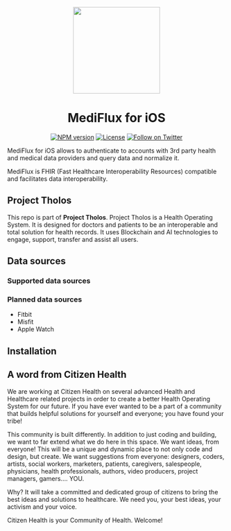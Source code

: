 <p align="center">
  <a href="https://humanapi.co">
    <img width="200" src="https://user-images.githubusercontent.com/772506/46782575-92f16d80-ccdb-11e8-9c73-9f0a0eac5a6d.png"><br/>
  </a>
  <h1 align="center">MediFlux for iOS</h1>
</p>
<p align="center">
  <a href=""><img src="https://img.shields.io/cocoapods/v/AFNetworking.svg" alt="NPM version"></a>
  <a href="/LICENSE"><img src="https://img.shields.io/packagist/l/doctrine/orm.svg" alt="License"></a>
  <a href="https://twitter.com/citizenhealth"><img src="https://img.shields.io/twitter/follow/CitizenHealthio.svg?style=social&logo=twitter&label=Follow" alt="Follow on Twitter"></a>
</p>

MediFlux for iOS allows to authenticate to accounts with 3rd party health and medical data providers and query data and normalize it. 

MediFlux is FHIR (Fast Healthcare Interoperability Resources) compatible and facilitates data interoperability. 

## Project Tholos

This repo is part of **Project Tholos**. Project Tholos is a Health Operating System. It is designed for doctors and patients to be an interoperable and total solution for health records. It uses Blockchain and AI technologies to engage, support, transfer and assist all users.


## Data sources

### Supported data sources

### Planned data sources

 - Fitbit
 - Misfit
 - Apple Watch

## Installation

## A word from Citizen Health

We are working at Citizen Health on several advanced Health and Healthcare related projects in order to create a better Health Operating System for our future. If you have ever wanted to be a part of a community that builds helpful solutions for yourself and everyone; you have found your tribe!

This community is built differently. In addition to just coding and building, we want to far extend what we do here in this space. We want ideas, from everyone! This will be a unique and dynamic place to not only code and design, but create. We want suggestions from everyone: designers, coders, artists, social workers, marketers, patients, caregivers, salespeople, physicians, health professionals, authors, video producers, project managers, gamers…. YOU.

Why? It will take a committed and dedicated group of citizens to bring the best ideas and solutions to healthcare. We need you, your best ideas, your activism and your voice.

Citizen Health is your Community of Health. Welcome!
